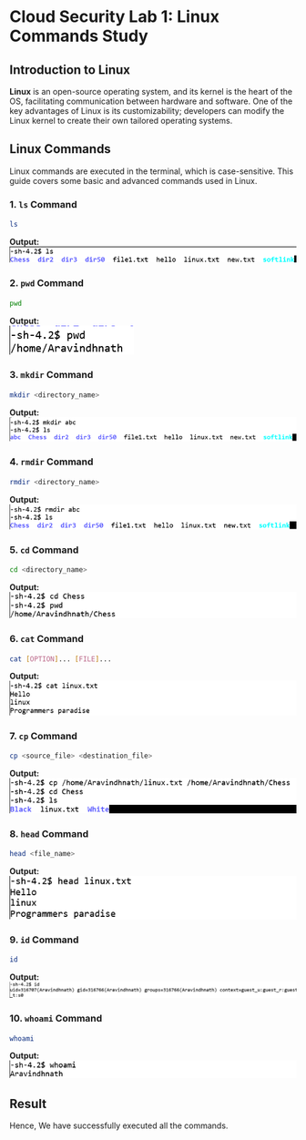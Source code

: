 # Cloud Security Lab 1: Linux Commands Study

## Introduction to Linux

**Linux** is an open-source operating system, and its kernel is the heart of the OS, facilitating communication between hardware and software. One of the key advantages of Linux is its customizability; developers can modify the Linux kernel to create their own tailored operating systems.

## Linux Commands

Linux commands are executed in the terminal, which is case-sensitive. This guide covers some basic and advanced commands used in Linux.

### 1. `ls` Command
```bash
ls
```
**Output:**  
![Output](Op1-cs1.png)

### 2. `pwd` Command
```bash
pwd
```
**Output:**  
![Output](Op2-cs1.png)

### 3. `mkdir` Command
```bash
mkdir <directory_name>
```
**Output:**  
![Output](Op3-cs1.png)

### 4. `rmdir` Command
```bash
rmdir <directory_name>
```
**Output:**  
![Output](Op4-cs1.png)

### 5. `cd` Command
```bash
cd <directory_name>
```
**Output:**  
![Output](Op5-cs1.png)

### 6. `cat` Command
```bash
cat [OPTION]... [FILE]...
```
**Output:**  
![Output](Op6-cs1.png)

### 7. `cp` Command
```bash
cp <source_file> <destination_file>
```
**Output:**  
![Output](Op7-cs1.png)

### 8. `head` Command
```bash
head <file_name>
```
**Output:**  
![Output](Op8-cs1.png)

### 9. `id` Command
```bash
id
```
**Output:**  
![Output](Op9-cs1.png)

### 10. `whoami` Command
```bash
whoami
```
**Output:**
![Output](Op10-cs1.png)

## Result
  Hence, We have successfully executed all the commands.
